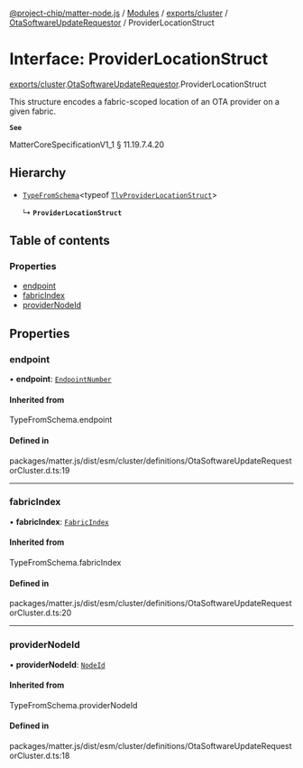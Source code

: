 [@project-chip/matter-node.js](../README.md) / [Modules](../modules.md) / [exports/cluster](../modules/exports_cluster.md) / [OtaSoftwareUpdateRequestor](../modules/exports_cluster.OtaSoftwareUpdateRequestor.md) / ProviderLocationStruct

# Interface: ProviderLocationStruct

[exports/cluster](../modules/exports_cluster.md).[OtaSoftwareUpdateRequestor](../modules/exports_cluster.OtaSoftwareUpdateRequestor.md).ProviderLocationStruct

This structure encodes a fabric-scoped location of an OTA provider on a given fabric.

**`See`**

MatterCoreSpecificationV1_1 § 11.19.7.4.20

## Hierarchy

- [`TypeFromSchema`](../modules/exports_tlv.md#typefromschema)\<typeof [`TlvProviderLocationStruct`](../modules/exports_cluster.OtaSoftwareUpdateRequestor.md#tlvproviderlocationstruct)\>

  ↳ **`ProviderLocationStruct`**

## Table of contents

### Properties

- [endpoint](exports_cluster.OtaSoftwareUpdateRequestor.ProviderLocationStruct.md#endpoint)
- [fabricIndex](exports_cluster.OtaSoftwareUpdateRequestor.ProviderLocationStruct.md#fabricindex)
- [providerNodeId](exports_cluster.OtaSoftwareUpdateRequestor.ProviderLocationStruct.md#providernodeid)

## Properties

### endpoint

• **endpoint**: [`EndpointNumber`](../modules/exports_datatype.md#endpointnumber)

#### Inherited from

TypeFromSchema.endpoint

#### Defined in

packages/matter.js/dist/esm/cluster/definitions/OtaSoftwareUpdateRequestorCluster.d.ts:19

___

### fabricIndex

• **fabricIndex**: [`FabricIndex`](../modules/exports_datatype.md#fabricindex)

#### Inherited from

TypeFromSchema.fabricIndex

#### Defined in

packages/matter.js/dist/esm/cluster/definitions/OtaSoftwareUpdateRequestorCluster.d.ts:20

___

### providerNodeId

• **providerNodeId**: [`NodeId`](../modules/exports_datatype.md#nodeid)

#### Inherited from

TypeFromSchema.providerNodeId

#### Defined in

packages/matter.js/dist/esm/cluster/definitions/OtaSoftwareUpdateRequestorCluster.d.ts:18
